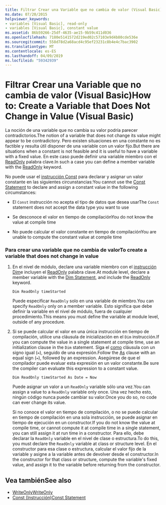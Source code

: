 ```yaml
---
title: Filtrar Crear una Variable que no cambia de valor (Visual Basic)
ms.date: 07/20/2015
helpviewer_keywords:
- variables [Visual Basic], read-only
- variables [Visual Basic], constant value
ms.assetid: 86b59266-25df-4635-ae15-9b59c411d036
ms.openlocfilehash: 7180e5141572d219ed02c57103e9d4b80cde536e
ms.sourcegitcommit: 558d78d2a68acd4c95ef23231c8b4e4c7bac3902
ms.translationtype: MT
ms.contentlocale: es-ES
ms.lasthandoff: 04/09/2019
ms.locfileid: "59342939"
---
```

# <a name="how-to-create-a-variable-that-does-not-change-in-value-visual-basic"></a><span data-ttu-id="64e5c-102">Filtrar Crear una Variable que no cambia de valor (Visual Basic)</span><span class="sxs-lookup"><span data-stu-id="64e5c-102">How to: Create a Variable that Does Not Change in Value (Visual Basic)</span></span>
<span data-ttu-id="64e5c-103">La noción de una variable que no cambia su valor podría parecer contradictorios.</span><span class="sxs-lookup"><span data-stu-id="64e5c-103">The notion of a variable that does not change its value might appear to be contradictory.</span></span> <span data-ttu-id="64e5c-104">Pero existen situaciones en una constante no es factible y resulta útil disponer de una variable con un valor fijo.</span><span class="sxs-lookup"><span data-stu-id="64e5c-104">But there are situations when a constant is not feasible and it is useful to have a variable with a fixed value.</span></span> <span data-ttu-id="64e5c-105">En este caso puede definir una variable miembro con el [ReadOnly](../../../../visual-basic/language-reference/modifiers/readonly.md) palabra clave.</span><span class="sxs-lookup"><span data-stu-id="64e5c-105">In such a case you can define a member variable with the [ReadOnly](../../../../visual-basic/language-reference/modifiers/readonly.md) keyword.</span></span>  
  
 <span data-ttu-id="64e5c-106">No puede usar el [instrucción Const](../../../../visual-basic/language-reference/statements/const-statement.md) para declarar y asignar un valor constante en las siguientes circunstancias:</span><span class="sxs-lookup"><span data-stu-id="64e5c-106">You cannot use the [Const Statement](../../../../visual-basic/language-reference/statements/const-statement.md) to declare and assign a constant value in the following circumstances:</span></span>  
  
-   <span data-ttu-id="64e5c-107">El `Const` instrucción no acepta el tipo de datos que desea usar</span><span class="sxs-lookup"><span data-stu-id="64e5c-107">The `Const` statement does not accept the data type you want to use</span></span>  
  
-   <span data-ttu-id="64e5c-108">Se desconoce el valor en tiempo de compilación</span><span class="sxs-lookup"><span data-stu-id="64e5c-108">You do not know the value at compile time</span></span>  
  
-   <span data-ttu-id="64e5c-109">No puede calcular el valor constante en tiempo de compilación</span><span class="sxs-lookup"><span data-stu-id="64e5c-109">You are unable to compute the constant value at compile time</span></span>  
  
### <a name="to-create-a-variable-that-does-not-change-in-value"></a><span data-ttu-id="64e5c-110">Para crear una variable que no cambia de valor</span><span class="sxs-lookup"><span data-stu-id="64e5c-110">To create a variable that does not change in value</span></span>  
  
1. <span data-ttu-id="64e5c-111">En el nivel de módulo, declare una variable miembro con el [instrucción Dim](../../../../visual-basic/language-reference/statements/dim-statement.md)e incluyen el [ReadOnly](../../../../visual-basic/language-reference/modifiers/readonly.md) palabra clave.</span><span class="sxs-lookup"><span data-stu-id="64e5c-111">At module level, declare a member variable with the [Dim Statement](../../../../visual-basic/language-reference/statements/dim-statement.md), and include the [ReadOnly](../../../../visual-basic/language-reference/modifiers/readonly.md) keyword.</span></span>  
  
    ```  
    Dim ReadOnly timeStarted  
    ```  
  
     <span data-ttu-id="64e5c-112">Puede especificar `ReadOnly` solo en una variable de miembro.</span><span class="sxs-lookup"><span data-stu-id="64e5c-112">You can specify `ReadOnly` only on a member variable.</span></span> <span data-ttu-id="64e5c-113">Esto significa que debe definir la variable en el nivel de módulo, fuera de cualquier procedimiento.</span><span class="sxs-lookup"><span data-stu-id="64e5c-113">This means you must define the variable at module level, outside of any procedure.</span></span>  
  
2. <span data-ttu-id="64e5c-114">Si se puede calcular el valor en una única instrucción en tiempo de compilación, utilice una cláusula de inicialización en el `Dim` instrucción.</span><span class="sxs-lookup"><span data-stu-id="64e5c-114">If you can compute the value in a single statement at compile time, use an initialization clause in the `Dim` statement.</span></span> <span data-ttu-id="64e5c-115">Siga el [como](../../../../visual-basic/language-reference/statements/as-clause.md) cláusula con un signo igual (`=`), seguido de una expresión.</span><span class="sxs-lookup"><span data-stu-id="64e5c-115">Follow the [As](../../../../visual-basic/language-reference/statements/as-clause.md) clause with an equal sign (`=`), followed by an expression.</span></span> <span data-ttu-id="64e5c-116">Asegúrese de que el compilador puede evaluar esta expresión en un valor constante.</span><span class="sxs-lookup"><span data-stu-id="64e5c-116">Be sure the compiler can evaluate this expression to a constant value.</span></span>  
  
    ```  
    Dim ReadOnly timeStarted As Date = Now  
    ```  
  
     <span data-ttu-id="64e5c-117">Puede asignar un valor a un `ReadOnly` variable sólo una vez.</span><span class="sxs-lookup"><span data-stu-id="64e5c-117">You can assign a value to a `ReadOnly` variable only once.</span></span> <span data-ttu-id="64e5c-118">Una vez hecho esto, ningún código nunca puede cambiar su valor.</span><span class="sxs-lookup"><span data-stu-id="64e5c-118">Once you do so, no code can ever change its value.</span></span>  
  
     <span data-ttu-id="64e5c-119">Si no conoce el valor en tiempo de compilación, o no se puede calcular en tiempo de compilación en una sola instrucción, se puede asignar en tiempo de ejecución en un constructor.</span><span class="sxs-lookup"><span data-stu-id="64e5c-119">If you do not know the value at compile time, or cannot compute it at compile time in a single statement, you can still assign it at run time in a constructor.</span></span> <span data-ttu-id="64e5c-120">Para ello, debe declarar la `ReadOnly` variable en el nivel de clase o estructura.</span><span class="sxs-lookup"><span data-stu-id="64e5c-120">To do this, you must declare the `ReadOnly` variable at class or structure level.</span></span> <span data-ttu-id="64e5c-121">En el constructor para esa clase o estructura, calcular el valor fijo de la variable y asigne a la variable antes de devolver desde el constructor.</span><span class="sxs-lookup"><span data-stu-id="64e5c-121">In the constructor for that class or structure, compute the variable's fixed value, and assign it to the variable before returning from the constructor.</span></span>  
  
## <a name="see-also"></a><span data-ttu-id="64e5c-122">Vea también</span><span class="sxs-lookup"><span data-stu-id="64e5c-122">See also</span></span>

- [<span data-ttu-id="64e5c-123">WriteOnly</span><span class="sxs-lookup"><span data-stu-id="64e5c-123">WriteOnly</span></span>](../../../../visual-basic/language-reference/modifiers/writeonly.md)
- [<span data-ttu-id="64e5c-124">Const (Instrucción)</span><span class="sxs-lookup"><span data-stu-id="64e5c-124">Const Statement</span></span>](../../../../visual-basic/language-reference/statements/const-statement.md)
